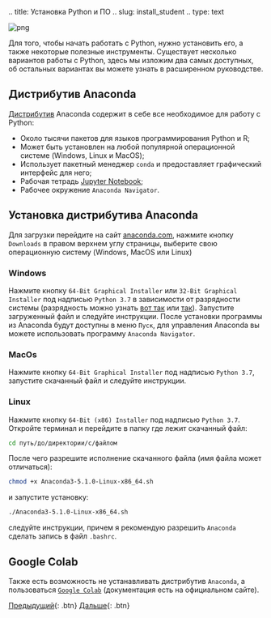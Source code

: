 .. title: Установка Python и ПО
.. slug: install_student
.. type: text


![png](https://imgs.xkcd.com/comics/python_environment.png)

Для того, чтобы начать работать с Python, нужно установить его, а также некоторые полезные инструменты. Существует несколько вариантов работы с Python, здесь мы изложим два самых доступных, об остальных вариантах вы можете узнать в расширенном руководстве.

## Дистрибутив Anaconda

[Дистрибутив](https://ru.wikipedia.org/wiki/Дистрибутив) Anaconda содержит в себе все необходимое для работу с Python:

* Около тысячи пакетов для языков программирования Python и R;
* Может быть установлен на любой популярной операционной системе (Windows, Linux и MacOS);
* Использует пакетный менеджер `conda` и предоставляет графический интерфейс для него;
* Рабочая тетрадь [Jupyter Notebook](https://jupyter.org);
* Рабочее окружение `Anaconda Navigator`.
  
## Установка дистрибутива Anaconda

Для загрузки перейдите на сайт [anaconda.com](https://www.anaconda.com/), нажмите кнопку `Downloads` в правом верхнем углу страницы, выберите свою операционную систему (Windows, MacOS или Linux)

### Windows

Нажмите кнопку `64-Bit Graphical Installer` или `32-Bit Graphical Installer` под надписью `Python 3.7` в зависимости от разрядности системы (разрядность можно узнать [вот так](https://support.microsoft.com/ru-ru/help/827218/how-to-determine-whether-a-computer-is-running-a-32-bit-version-or-64) или [так](https://support.microsoft.com/ru-ru/help/15056/windows-32-64-bit-faq)). Запустите загруженный файл и следуйте инструкции. После установки программы из Anaconda будут доступны в меню `Пуск`, для управления Anaconda вы можете использовать программу `Anaconda Navigator`.

### MacOs

Нажмите кнопку `64-Bit Graphical Installer` под надписью `Python 3.7`, запустите скачанный файл и следуйте инструкции.

### Linux

Нажмите кнопку `64-Bit (x86) Installer` под надписью `Python 3.7`. Откройте терминал и перейдите в папку где лежит скачанный файл:

```bash
cd путь/до/директории/c/файлом
```

После чего разрешите исполнение скачанного файла (имя файла может отличаться):

```bash
chmod +x Anaconda3-5.1.0-Linux-x86_64.sh
```

и запустите установку:

```bash
./Anaconda3-5.1.0-Linux-x86_64.sh
```

следуйте инструкции, причем я рекомендую разрешить `Anaconda` сделать запись в файл `.bashrc`.

## Google Colab

Также есть возможность не устанавливать дистрибутив `Anaconda`, а пользоваться [`Google Colab`](https://colab.research.google.com/notebooks/welcome.ipynb#recent=true) (документация есть на официальном сайте).

[Предыдущий](link://slug/intro_student){: .btn}
[Дальше](link://slug/run_student){: .btn}
